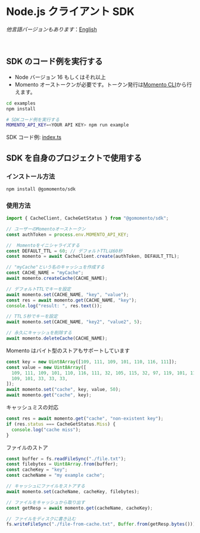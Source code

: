 # Node.js クライアント SDK

_他言語バージョンもあります_：[English](README.md)

<br>

## SDK のコード例を実行する

- Node バージョン 16 もしくはそれ以上
- Momento オーストークンが必要です。トークン発行は[Momento CLI](https://github.com/momentohq/momento-cli)から行えます。

```bash
cd examples
npm install

# SDKコード例を実行する
MOMENTO_API_KEY=<YOUR API KEY> npm run example
```

SDK コード例: [index.ts](index.ts)

## SDK を自身のプロジェクトで使用する

### インストール方法

```bash
npm install @gomomento/sdk
```

### 使用方法

```typescript
import { CacheClient, CacheGetStatus } from "@gomomento/sdk";

// ユーザーのMomentoオーストークン
const authToken = process.env.MOMENTO_API_KEY;

//  Momentoをイニシャライズする
const DEFAULT_TTL = 60; // デフォルトTTLは60秒
const momento = await CacheClient.create(authToken, DEFAULT_TTL);

// "myCache"という名のキャッシュを作成する
const CACHE_NAME = "myCache";
await momento.createCache(CACHE_NAME);

// デフォルトTTLでキーを設定
await momento.set(CACHE_NAME, "key", "value");
const res = await momento.get(CACHE_NAME, "key");
console.log("result: ", res.text());

// TTL５秒でキーを設定
await momento.set(CACHE_NAME, "key2", "value2", 5);

// 永久にキャッシュを削除する
await momento.deleteCache(CACHE_NAME);
```

Momento はバイト型のストアもサポートしています

```typescript
const key = new Uint8Array([109, 111, 109, 101, 110, 116, 111]);
const value = new Uint8Array([
  109, 111, 109, 101, 110, 116, 111, 32, 105, 115, 32, 97, 119, 101, 115, 111,
  109, 101, 33, 33, 33,
]);
await momento.set("cache", key, value, 50);
await momento.get("cache", key);
```

キャッシュミスの対応

```typescript
const res = await momento.get("cache", "non-existent key");
if (res.status === CacheGetStatus.Miss) {
  console.log("cache miss");
}
```

ファイルのストア

```typescript
const buffer = fs.readFileSync("./file.txt");
const filebytes = Uint8Array.from(buffer);
const cacheKey = "key";
const cacheName = "my example cache";

// キャッシュにファイルをストアする
await momento.set(cacheName, cacheKey, filebytes);

// ファイルをキャッシュから取り出す
const getResp = await momento.get(cacheName, cacheKey);

// ファイルをディスクに書き込む
fs.writeFileSync("./file-from-cache.txt", Buffer.from(getResp.bytes()));
```
